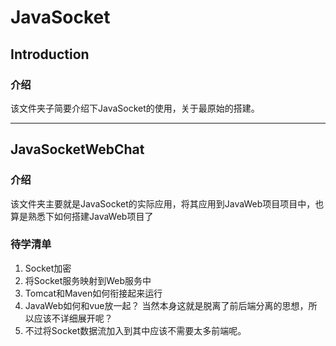 # JavaSocket

## Introduction

### 介绍

该文件夹子简要介绍下JavaSocket的使用，关于最原始的搭建。

----

## JavaSocketWebChat

### 介绍

该文件夹主要就是JavaSocket的实际应用，将其应用到JavaWeb项目项目中，也算是熟悉下如何搭建JavaWeb项目了

### 待学清单

1. Socket加密
2. 将Socket服务映射到Web服务中
3. Tomcat和Maven如何衔接起来运行
4. JavaWeb如何和vue放一起？ 当然本身这就是脱离了前后端分离的思想，所以应该不详细展开呢？
5. 不过将Socket数据流加入到其中应该不需要太多前端呢。
